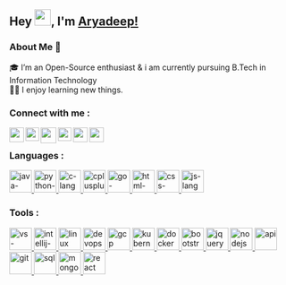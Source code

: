 <!-- Heading -->
## Hey <img src="https://github.com/TheDudeThatCode/TheDudeThatCode/blob/master/Assets/Hi.gif" width="29px">, I'm [Aryadeep!](https://AryadeepIT.github.io) 

<!-- About Me Section -->
### About Me 🚀
🎓 I’m an Open-Source enthusiast & i am currently pursuing B.Tech in Information Technology </br>
👨‍💻 I enjoy learning new things. 
</br>

<!-- Contact Section -->
<h3 align="left">Connect with me :</h3>
<a href="https://twitter.com/AryadeepIT">
  <img align="left" width="26px" src="https://cdn-icons-png.flaticon.com/512/2111/2111688.png" /></a>
<a href="https://www.linkedin.com/in/AryadeepIT">
  <img align="left" width="24px" src="https://cdn-icons-png.flaticon.com/512/2111/2111499.png"  /></a>
<a href="mailto:aryadeepit@gmail.com">
  <img align="left" width="28px"src="https://cdn-icons-png.flaticon.com/512/5968/5968534.png" /></a>
<a href="http://dev.to/AryadeepIT">
  <img align="left" width="24px" src="https://cdn-icons-png.flaticon.com/512/2297/2297885.png" /></a>
<a href="https://www.instagram.com/AryadeepIT/">
  <img align="left" width="26px" src="https://cdn-icons-png.flaticon.com/512/1409/1409946.png" /></a>
<a href="https://AryadeepIT.github.io">
  <img align="left" width="26px" src="https://cdn-icons-png.flaticon.com/512/431/431979.png" /></a>


</br>
<!-- Coding language and Tools Section -->
<h3 align="left">Languages :</h3>
<p align="left">
<a href="https://www.java.com/en/download/help/whatis_java.html" target="_blank" rel="noreferrer"> <img src="https://cdn-icons-png.flaticon.com/512/226/226777.png" alt="java-language" width="40" height="40"/> </a>
<a href="https://www.python.org/" target="_blank" rel="noreferrer"> <img src="https://img.icons8.com/color/344/python--v1.png" alt="python-language" width="40" height="40"/> </a>
<a href="https://devdocs.io/c/" target="_blank" rel="noreferrer"> <img src="https://img.icons8.com/color/344/c-programming.png" alt="c-language" width="40" height="40"/> </a>
<a href="http://www.cplusplus.org/" target="_blank" rel="noreferrer"> <img src="https://img.icons8.com/color/344/c-plus-plus-logo.png" alt="cplusplus-language" width="40" height="40"/> </a>
<a href="https://go.dev/" target="_blank" rel="noreferrer"> <img src="https://go.dev/images/go-logo-white.svg" alt="go-language" width="40" height="40"/> </a>
<a href="https://www.w3schools.com/html/default.asp" target="_blank" rel="noreferrer"> <img src="https://img.icons8.com/color/344/html-5--v1.png" alt="html-markup-language" width="40" height="40"/> </a>
<a href="https://www.w3schools.com/css/" target="_blank" rel="noreferrer"> <img src="https://img.icons8.com/color/344/css3.png" alt="css-language" width="40" height="40"/> </a>
<a href="https://www.w3schools.com/js/default.asp" target="_blank" rel="noreferrer"> <img src="https://img.icons8.com/color/344/javascript--v1.png" alt="js-language" width="40" height="40"/> </a></p>

<!-- Coding language and Tools Section -->
<h3 align="left">Tools :</h3>
<p align="left">
<a href="https://code.visualstudio.com/" target="_blank" rel="noreferrer"> <img src="https://img.icons8.com/color/344/visual-studio-code-2019.png" alt="vs-code" width="40" height="40"/> </a>
<a href="https://www.jetbrains.com/idea/" target="_blank" rel="noreferrer"> <img src="https://img.icons8.com/color/344/intellij-idea.png" alt="intellij-idea" width="40" height="40"/> </a>
<a href="https://www.linux.org/" target="_blank" rel="noreferrer"> <img src="https://img.icons8.com/color/344/linux--v1.png" alt="linux" width="40" height="40"/> </a>
<a href="https://devops.com/" target="_blank" rel="noreferrer"> <img src="https://cdn-icons.flaticon.com/png/512/5687/premium/5687273.png?token=exp=1643628416~hmac=78d1fbcd1b0794a546c9797b7813030a" alt="devops" width="40" height="40"/> </a>
<a href="https://cloud.google.com/" target="_blank" rel="noreferrer"> <img src="https://img.icons8.com/color/344/google-cloud.png" alt="gcp" width="40" height="40"/> </a>
<a href="https://kubernetes.io/" target="_blank" rel="noreferrer"> <img src="https://img.icons8.com/color/344/kubernetes.png" alt="kubernetes" width="40" height="40"/> </a>
<a href="https://www.docker.com/" target="_blank" rel="noreferrer"> <img src="https://cdn-icons-png.flaticon.com/512/5969/5969059.png" alt="docker" width="40" height="40"/> </a>
<a href="https://getbootstrap.com/" target="_blank" rel="noreferrer"> <img src="https://img.icons8.com/color/344/bootstrap.png" alt="bootstrap" width="40" height="40"/> </a>
<a href="https://jquery.com/" target="_blank" rel="noreferrer"> <img src="https://cdn.iconscout.com/icon/free/png-256/jquery-7-1175152.png" alt="jquery" width="40" height="40"/> </a>
<a href="https://nodejs.org/en/about/" target="_blank" rel="noreferrer"> <img src="https://cdn.iconscout.com/icon/free/png-256/node-js-1174925.png" alt="nodejs" width="40" height="40"/> </a>
<a href="https://en.wikipedia.org/wiki/API" target="_blank" rel="noreferrer"> <img src="https://img.icons8.com/external-becris-flat-becris/344/external-api-fintech-becris-flat-becris.png" alt="api" width="40" height="40"/> </a>
<a href="https://git-scm.com/" target="_blank" rel="noreferrer"> <img src="https://img.icons8.com/color/344/git.png" alt="git" width="40" height="40"/> </a>
<a href="https://www.w3schools.com/sql/" target="_blank" rel="noreferrer"> <img src="https://img.icons8.com/external-soft-fill-juicy-fish/344/external-sql-coding-and-development-soft-fill-soft-fill-juicy-fish.png" alt="sql" width="40" height="40"/> </a>
<a href="https://www.mongodb.com/" target="_blank" rel="noreferrer"> <img src="https://img.icons8.com/color/344/mongodb.png" alt="mongodb" width="40" height="40"/> </a>
<a href="https://reactjs.org/" target="_blank" rel="noreferrer"> <img src="https://cdn.iconscout.com/icon/free/png-256/react-4-1175110.png" alt="react" width="40" height="40"/> </a>
</p>
